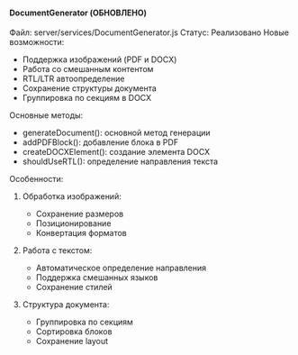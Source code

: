 #### DocumentGenerator (ОБНОВЛЕНО)
Файл: server/services/DocumentGenerator.js
Статус: Реализовано
Новые возможности:
- Поддержка изображений (PDF и DOCX)
- Работа со смешанным контентом
- RTL/LTR автоопределение
- Сохранение структуры документа
- Группировка по секциям в DOCX

Основные методы:
- generateDocument(): основной метод генерации
- addPDFBlock(): добавление блока в PDF
- createDOCXElement(): создание элемента DOCX
- shouldUseRTL(): определение направления текста

Особенности:
1. Обработка изображений:
   - Сохранение размеров
   - Позиционирование
   - Конвертация форматов

2. Работа с текстом:
   - Автоматическое определение направления
   - Поддержка смешанных языков
   - Сохранение стилей

3. Структура документа:
   - Группировка по секциям
   - Сортировка блоков
   - Сохранение layout